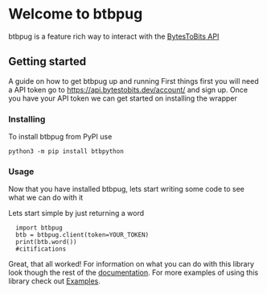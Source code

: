 # Welcome to btbpug

btbpug is a feature rich way to interact with the [BytesToBits API](https://api.bytestobits.dev/)

## Getting started

A guide on how to get btbpug up and running
First things first you will need a API token go to https://api.bytestobits.dev/account/ and sign up. Once you have your API token we can get started on installing the wrapper

### Installing


To install btbpug from PyPI use

`python3 -m pip install btbpython`


### Usage


Now that you have installed btbpug, lets start writing some code to see what we can do with it

Lets start simple by just returning a word

```
  import btbpug
  btb = btbpug.client(token=YOUR_TOKEN)
  print(btb.word())
  #citifications
```

Great, that all worked! For information on what you can do with this library look though the rest of the [documentation](https://github.com/Pug234/btb.py/blob/main/docs/documentaion.md). For more examples of using this library check out [Examples](https://github.com/Pug234/btb.py/tree/main/examples).
